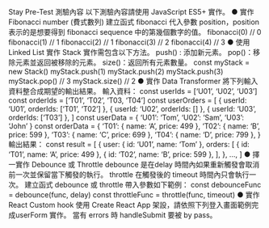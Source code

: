 Stay Pre-Test
  測驗內容
  以下測驗內容請使用 JavaScript ES5+ 實作。
● 實作 Fibonacci number (費式數列)
  建立函式 fibonacci 代入參數 position，position 表示的是想要得到 fibonacci
  sequence 中的第幾個數字的值。
  fibonacci(0) // 0
  fibonacci(1) // 1
  fibonacci(2) // 1
  fibonacci(3) // 2
  fibonacci(4) // 3
● 使用 Linked List 實作 Stack
  實作需包含以下方法。
  push() : 添加新元素。
  pop()：移除元素並返回被移除的元素。
  size()：返回所有元素數量。
  const myStack = new Stack()
  myStack.push(1)
  myStack.push(2)
  myStack.push(3)
  myStack.pop() // 3
  myStack.size() // 2
● 實作 Data Transformer
  將下列輸入資料整合成期望的輸出結果。
  輸入資料：
  const userIds = [‘U01’, ‘U02’, ‘U03’]
  const orderIds = [‘T01’, ‘T02’, ‘T03, ‘T04’]
  const userOrders = [
  { userId: ‘U01’, orderIds: [‘T01’, ‘T02’] },
  { userId: ‘U02’, orderIds: [] },
  { userId: ‘U03’, orderIds: [‘T03’] },
  ]
  const userData = { ‘U01’: ‘Tom’, ‘U02’: ‘Sam’, ‘U03’: ‘John’ }
  const orderData = {
  ‘T01’: { name: ‘A’, price: 499 },
  ‘T02’: { name: ‘B’, price: 599 },
  ‘T03’: { name: ‘C’, price: 699 },
  ‘T04’: { name: ‘D’, price: 799 },
  }
  輸出結果：
  const result = [
  {
  user: { id: ‘U01’, name: ‘Tom’ },
  orders: [
  { id: ‘T01’, name: ‘A’, price: 499 },
  { id: ‘T02’, name: ‘B’, price: 599 },
  ],
  },
  ...,
  ]
● 擇一實作 Debounce 或 Throttle
  debounce 是在delay 時間內如果重新觸發會取消前一次並保留當下觸發的執行。
  throttle 在觸發後的 timeout 時間內只會執行一次。
  建立函式 debounce 或 throttle 帶入參數如下範例：
  const debounceFunc = debounce(func, delay)
  const throttleFunc = throttle(func, timeout)
● 實作 React Custom hook
  使用 Create React App 架設，請依照下列登入畫面範例完成userForm 實作。
  當有 errors 時 handleSubmit 要被 by pass。
